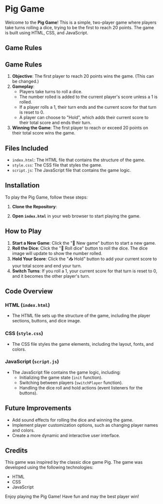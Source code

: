 # Pig Game

Welcome to the **Pig Game**! This is a simple, two-player game where players take turns rolling a dice, trying to be the first to reach 20 points. The game is built using HTML, CSS, and JavaScript.

## Game Rules

## Game Rules

1. **Objective**: The first player to reach 20 points wins the game. (This can be changed.)
2. **Gameplay**:
   - Players take turns to roll a dice.
   - The number rolled is added to the current player's score unless a 1 is rolled.
   - If a player rolls a 1, their turn ends and the current score for that turn is reset to 0.
   - A player can choose to "Hold", which adds their current score to their total score and ends their turn.
3. **Winning the Game**: The first player to reach or exceed 20 points on their total score wins the game.

## Files Included

- `index.html`: The HTML file that contains the structure of the game.
- `style.css`: The CSS file that styles the game.
- `script.js`: The JavaScript file that contains the game logic.

## Installation

To play the Pig Game, follow these steps:

1. **Clone the Repository**:
    
2. **Open `index.html`** in your web browser to start playing the game.

## How to Play

1. **Start a New Game**: Click the "🔄 New game" button to start a new game.
2. **Roll the Dice**: Click the "🎲 Roll dice" button to roll the dice. The dice image will update to show the number rolled.
3. **Hold Your Score**: Click the "📥 Hold" button to add your current score to your total score and end your turn.
4. **Switch Turns**: If you roll a 1, your current score for that turn is reset to 0, and it becomes the other player's turn.

## Code Overview

### HTML (`index.html`)

- The HTML file sets up the structure of the game, including the player sections, buttons, and dice image.

### CSS (`style.css`)

- The CSS file styles the game elements, including the layout, fonts, and colors.

### JavaScript (`script.js`)

- The JavaScript file contains the game logic, including:
  - Initializing the game state (`init` function).
  - Switching between players (`switchPlayer` function).
  - Handling the dice roll and hold actions (event listeners for the buttons).

## Future Improvements

- Add sound effects for rolling the dice and winning the game.
- Implement player customization options, such as changing player names and colors.
- Create a more dynamic and interactive user interface.

## Credits

This game was inspired by the classic dice game Pig. The game was developed using the following technologies:
- HTML
- CSS
- JavaScript

Enjoy playing the Pig Game! Have fun and may the best player win!
